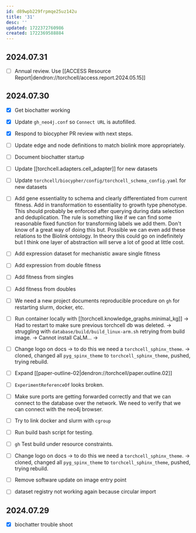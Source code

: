 ```yaml
---
id: d89wpb229frpmqe25uz142u
title: '31'
desc: ''
updated: 1722372760986
created: 1722369588884
---
```

## 2024.07.31

- [ ] Annual review. Use [[ACCESS Resource Report|dendron://torchcell/access.report.2024.05.15]]

## 2024.07.30

- [x] Get biochatter working
- [x] Update `gh_neo4j.conf` so `Connect URL` is autofilled.
- [x] Respond to biocypher PR review with next steps.



- [ ] Update edge and node definitions to match biolink more appropriately.

- [ ] Document biochatter startup


- [ ] Update [[torchcell.adapters.cell_adapter]] for new datasets
- [ ] Update `torchcell/biocypher/config/torchcell_schema_config.yaml` for new datasets

- [ ] Add gene essentiality to schema and clearly differentiated from current fitness. Add in transformation to essentiality to growth type phenotype. This should probably be enforced after querying during data selection and deduplication. The rule is something like if we can find some reasonable fixed function for transforming labels we add them. Don't know of a great way of doing this but. Possible we can even add these relations to the Biolink ontology. In theory this could go on indefinitely but I think one layer of abstraction will serve a lot of good at little cost.

- [ ] Add expression dataset for mechanistic aware single fitness
- [ ] Add expression from double fitness
- [ ] Add fitness from singles
- [ ] Add fitness from doubles
- [ ] We need a new project documents reproducible procedure on `gh` for restarting slurm, docker, etc.
- [ ] Run container locally with [[torchcell.knowledge_graphs.minimal_kg]] → Had to restart to make sure previous torchcell db was deleted. → struggling with `database/build/build_linux-arm.sh` retrying from build image. → Cannot install CaLM... →
- [ ] Change logo on docs → to do this we need a `torchcell_sphinx_theme`. → cloned, changed all `pyg_spinx_theme` to `torchcell_sphinx_theme`, pushed, trying rebuild.
- [ ] Expand [[paper-outline-02|dendron://torchcell/paper.outline.02]]
- [ ] `ExperimentReferenceOf` looks broken.
- [ ] Make sure ports are getting forwarded correctly and that we can connect to the database over the network. We need to verify that we can connect with the neo4j browser.
- [ ] Try to link docker and slurm with `cgroup`
- [ ] Run build bash script for testing.
- [ ] `gh` Test build under resource constraints.
- [ ] Change logo on docs → to do this we need a `torchcell_sphinx_theme`. → cloned, changed all `pyg_spinx_theme` to `torchcell_sphinx_theme`, pushed, trying rebuild.
- [ ] Remove software update on image entry point
- [ ] dataset registry not working again because circular import

## 2024.07.29

- [x] biochatter trouble shoot
